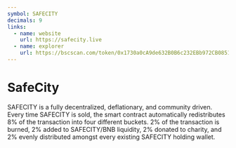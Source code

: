 ```yaml
---
symbol: SAFECITY
decimals: 9
links:
  - name: website
    url: https://safecity.live
  - name: explorer
    url: https://bscscan.com/token/0x1730a0cA9de632B0B6c232EBb972CB0851FFC6Bf
---
```


# SafeCity

SAFECITY is a fully decentralized, deflationary, and community driven. Every time SAFECITY is sold, the smart contract automatically redistributes 8% of the transaction into four different buckets. 2% of the transaction is burned, 2% added to SAFECITY/BNB liquidity, 2% donated to charity, and 2% evenly distributed amongst every existing SAFECITY holding wallet.
